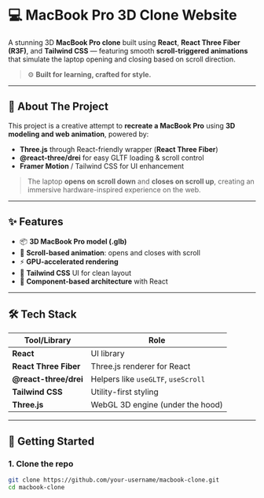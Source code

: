 # 💻 MacBook Pro 3D Clone Website

A stunning 3D **MacBook Pro clone** built using **React**, **React Three Fiber (R3F)**, and **Tailwind CSS** — featuring smooth **scroll-triggered animations** that simulate the laptop opening and closing based on scroll direction.

> ⚙️ **Built for learning, crafted for style.**

---

## 🧠 About The Project

This project is a creative attempt to **recreate a MacBook Pro** using **3D modeling and web animation**, powered by:

- **Three.js** through React-friendly wrapper (**React Three Fiber**)
- **@react-three/drei** for easy GLTF loading & scroll control
- **Framer Motion** / Tailwind CSS for UI enhancement

> The laptop **opens on scroll down** and **closes on scroll up**, creating an immersive hardware-inspired experience on the web.

---

## ✨ Features

- 📦 **3D MacBook Pro model (.glb)**
- 🎯 **Scroll-based animation**: opens and closes with scroll
- ⚡ **GPU-accelerated rendering**
- 🎨 **Tailwind CSS** UI for clean layout
- 🧩 **Component-based architecture** with React

---

## 🛠️ Tech Stack

| Tool/Library         | Role                            |
|----------------------|----------------------------------|
| **React**            | UI library                       |
| **React Three Fiber**| Three.js renderer for React      |
| **@react-three/drei**| Helpers like `useGLTF`, `useScroll` |
| **Tailwind CSS**     | Utility-first styling            |
| **Three.js**         | WebGL 3D engine (under the hood) |

---

## 🚀 Getting Started

### 1. Clone the repo
```bash
git clone https://github.com/your-username/macbook-clone.git
cd macbook-clone
